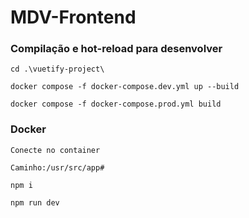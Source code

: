 # MDV-Frontend

### Compilação e hot-reload para desenvolver
```
cd .\vuetify-project\
```
```
docker compose -f docker-compose.dev.yml up --build
```
```
docker compose -f docker-compose.prod.yml build
```

### Docker
```
Conecte no container
```
```
Caminho:/usr/src/app#
```
```
npm i
```
```
npm run dev
```
